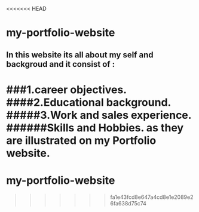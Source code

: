 <<<<<<< HEAD
# my-portfolio-website
## In this website its all about my self and backgroud and it consist of :
###1.career objectives.
####2.Educational background.
#####3.Work and sales experience.
######Skills and Hobbies. as they are illustrated on my Portfolio website.
=======
# my-portfolio-website
>>>>>>> fa1e43fcd8e647a4cd8e1e2089e26fa638d75c74
